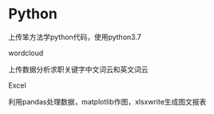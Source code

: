 # Python
上传笨方法学python代码，使用python3.7


wordcloud

上传数据分析求职关键字中文词云和英文词云

Excel

利用pandas处理数据，matplotlib作图，xlsxwrite生成图文报表
